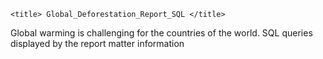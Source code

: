 	<title> Global_Deforestation_Report_SQL </title>
  <body>
Global warming is challenging for the countries of the world. 
SQL queries  displayed by the report matter information
